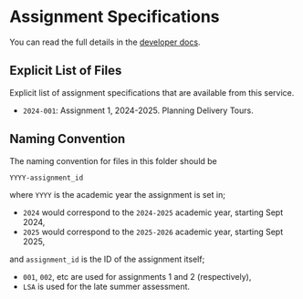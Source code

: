 # Assignment Specifications

You can read the full details in the [developer docs](https://ucl-comp0233-24-25.github.io/assignment-submission-checker/contributing.html#adding-an-assignment-configuration).

## Explicit List of Files

Explicit list of assignment specifications that are available from this service.

- `2024-001`: Assignment 1, 2024-2025. Planning Delivery Tours.

## Naming Convention

The naming convention for files in this folder should be

`YYYY-assignment_id`

where `YYYY` is the academic year the assignment is set in;

- `2024` would correspond to the `2024-2025` academic year, starting Sept 2024,
- `2025` would correspond to the `2025-2026` academic year, starting Sept 2025,

and `assignment_id` is the ID of the assignment itself;

- `001`, `002`, etc are used for assignments 1 and 2 (respectively),
- `LSA` is used for the late summer assessment.
